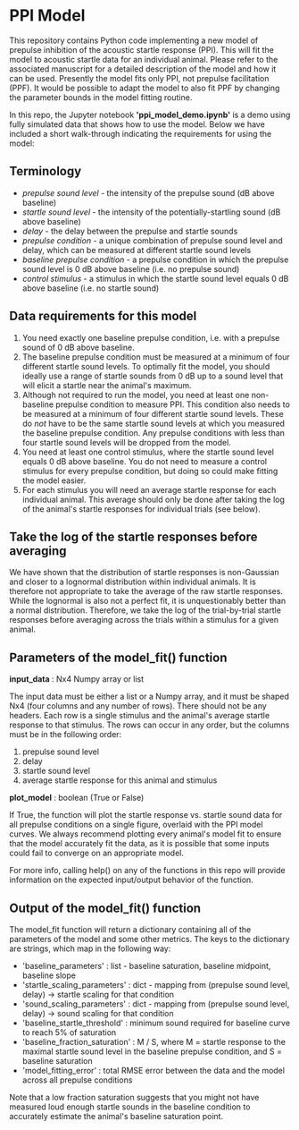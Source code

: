 # PPI Model

This repository contains Python code implementing a new model of prepulse inhibition of the acoustic startle response (PPI). This will fit the model to acoustic startle data for an individual animal. Please refer to the associated manuscript for a detailed description of the model and how it can be used. Presently the model fits only PPI, not prepulse facilitation (PPF). It would be possible to adapt the model to also fit PPF by changing the parameter bounds in the model fitting routine.

In this repo, the Jupyter notebook **'ppi_model_demo.ipynb'** is a demo using fully simulated data that shows how to use the model. Below we have included a short walk-through indicating the requirements for using the model:

## Terminology
* *prepulse sound level* - the intensity of the prepulse sound (dB above baseline)
* *startle sound level* - the intensity of the potentially-startling sound (dB above baseline)
* *delay* - the delay between the prepulse and startle sounds
* *prepulse condition* - a unique combination of prepulse sound level and delay, which can be measured at different startle sound levels
* *baseline prepulse condition* - a prepulse condition in which the prepulse sound level is 0 dB above baseline (i.e. no prepulse sound)
* *control stimulus* - a stimulus in which the startle sound level equals 0 dB above baseline (i.e. no startle sound)

## Data requirements for this model
1) You need exactly one baseline prepulse condition, i.e. with a prepulse sound of 0 dB above baseline.
2) The baseline prepulse condition must be measured at a minimum of four different startle sound levels. To optimally fit the model, you should ideally use a range of startle sounds from 0 dB up to a sound level that will elicit a startle near the animal's maximum. 
3) Although not required to run the model, you need at least one non-baseline prepulse condition to measure PPI. This condition also needs to be measured at a minimum of four different startle sound levels. These do *not* have to be the same startle sound levels at which you measured the baseline prepulse condition. Any prepulse conditions with less than four startle sound levels will be dropped from the model.
4) You need at least one control stimulus, where the startle sound level equals 0 dB above baseline. You do not need to measure a control stimulus for every prepulse condition, but doing so could make fitting the model easier.
5) For each stimulus you will need an average startle response for each individual animal. This average should only be done after taking the log of the animal's startle responses for individual trials (see below).

## Take the log of the startle responses before averaging
We have shown that the distribution of startle responses is non-Gaussian and closer to a lognormal distribution within individual animals. It is therefore not appropriate to take the average of the raw startle responses. While the lognormal is also not a perfect fit, it is unquestionably better than a normal distribution. Therefore, we take the log of the trial-by-trial startle responses before averaging across the trials within a stimulus for a given animal.


## Parameters of the model_fit() function

**input_data** : Nx4 Numpy array or list

The input data must be either a list or a Numpy array, and it must be shaped Nx4 (four columns and any number of rows). There should not be any headers. Each row is a single stimulus and the animal's average startle response to that stimulus. The rows can occur in any order, but the columns must be in the following order: 
1) prepulse sound level
2) delay
3) startle sound level
4) average startle response for this animal and stimulus

**plot_model** : boolean (True or False)

If True, the function will plot the startle response vs. startle sound data for all prepulse conditions on a single figure, overlaid with the PPI model curves. We always recommend plotting every animal's model fit to ensure that the model accurately fit the data, as it is possible that some inputs could fail to converge on an appropriate model.

For more info, calling help() on any of the functions in this repo will provide information on the expected input/output behavior of the function.


## Output of the model_fit() function
The model_fit function will return a dictionary containing all of the parameters of the model and some other metrics. The keys to the dictionary are strings, which map in the following way:

* 'baseline_parameters' : list - baseline saturation, baseline midpoint, baseline slope
* 'startle_scaling_parameters' : dict - mapping from (prepulse sound level, delay) -> startle scaling for that condition
* 'sound_scaling_parameters' : dict - mapping from (prepulse sound level, delay) -> sound scaling for that condition
* 'baseline_startle_threshold' : minimum sound required for baseline curve to reach 5% of saturation
* 'baseline_fraction_saturation' :  M / S, where M = startle response to the maximal startle sound level in the baseline prepulse condition, and S = baseline saturation
* 'model_fitting_error' : total RMSE error between the data and the model across all prepulse conditions

Note that a low fraction saturation suggests that you might not have measured loud enough startle sounds in the baseline condition to accurately estimate the animal's baseline saturation point.
